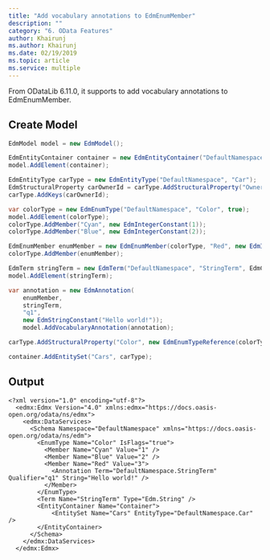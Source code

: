 ```yaml
---
title: "Add vocabulary annotations to EdmEnumMember"
description: ""
category: "6. OData Features"
author: Khairunj
ms.author: Khairunj
ms.date: 02/19/2019
ms.topic: article
ms.service: multiple
---
```


From ODataLib 6.11.0, it supports to add vocabulary annotations to EdmEnumMember.

## Create Model

``` csharp
EdmModel model = new EdmModel();

EdmEntityContainer container = new EdmEntityContainer("DefaultNamespace", "Container");
model.AddElement(container);

EdmEntityType carType = new EdmEntityType("DefaultNamespace", "Car");
EdmStructuralProperty carOwnerId = carType.AddStructuralProperty("OwnerId", EdmCoreModel.Instance.GetInt32(false));
carType.AddKeys(carOwnerId);

var colorType = new EdmEnumType("DefaultNamespace", "Color", true);
model.AddElement(colorType);
colorType.AddMember("Cyan", new EdmIntegerConstant(1));
colorType.AddMember("Blue", new EdmIntegerConstant(2));

EdmEnumMember enumMember = new EdmEnumMember(colorType, "Red", new EdmIntegerConstant(3));
colorType.AddMember(enumMember);

EdmTerm stringTerm = new EdmTerm("DefaultNamespace", "StringTerm", EdmCoreModel.Instance.GetString(true));
model.AddElement(stringTerm);

var annotation = new EdmAnnotation(
    enumMember,
    stringTerm,
    "q1",
    new EdmStringConstant("Hello world!"));
    model.AddVocabularyAnnotation(annotation);

carType.AddStructuralProperty("Color", new EdmEnumTypeReference(colorType, false));

container.AddEntitySet("Cars", carType);
```

## Output

    <?xml version="1.0" encoding="utf-8"?>
      <edmx:Edmx Version="4.0" xmlns:edmx="https://docs.oasis-open.org/odata/ns/edmx">
        <edmx:DataServices>
          <Schema Namespace="DefaultNamespace" xmlns="https://docs.oasis-open.org/odata/ns/edm">
            <EnumType Name="Color" IsFlags="true">
              <Member Name="Cyan" Value="1" />
              <Member Name="Blue" Value="2" />
              <Member Name="Red" Value="3">
                <Annotation Term="DefaultNamespace.StringTerm" Qualifier="q1" String="Hello world!" />
              </Member>
            </EnumType>
            <Term Name="StringTerm" Type="Edm.String" />
            <EntityContainer Name="Container">
                <EntitySet Name="Cars" EntityType="DefaultNamespace.Car" />
            </EntityContainer>
          </Schema>
        </edmx:DataServices>
      </edmx:Edmx>